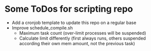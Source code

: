 # Some ToDos for scripting repo

- Add a cronjob template to update this repo on a regular base
- Improve schedule_compile.sh
  * Maximum task count (over-limit processes will be suspended)
  * Calculate limit differently (first always runs, others suspended according their own mem amount, not the previous task)

